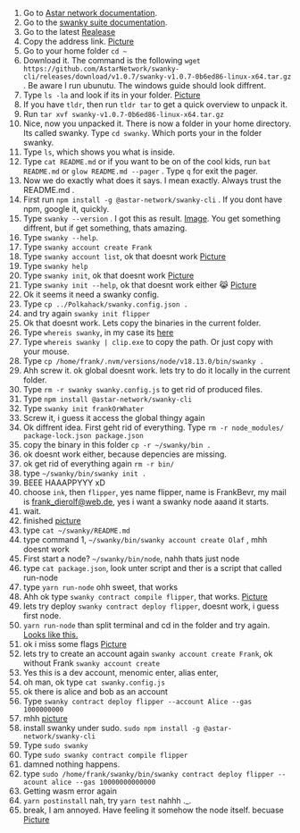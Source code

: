 
1. Go to [Astar network documentation](https://docs.astar.network/).
2. Go to the [swanky suite documentation](https://docs.astar.network/docs/wasm/sc-dev/swanky).
3. Go to the latest [Realease](https://github.com/AstarNetwork/swanky-cli/releases/tag/v1.0.7)
4. Copy the address link. [Picture](https://i.ibb.co/pzksCr8/image.png)
5. Go to your home folder `cd ~`
6. Download it. The command is the following `wget https://github.com/AstarNetwork/swanky-cli/releases/download/v1.0.7/swanky-v1.0.7-0b6ed86-linux-x64.tar.gz` . Be aware I run ubunutu. The windows guide should look diffrent.
7. Type `ls -la` and look if its in your folder. [Picture](https://i.ibb.co/yV9gXpV/image.png)
8. If you have `tldr`, then run `tldr tar` to get a quick overview to unpack it.
9. Run `tar xvf swanky-v1.0.7-0b6ed86-linux-x64.tar.gz`
10. Nice, now you unpacked it. There is now a folder in your home directory. Its called swanky. Type `cd swanky`. Which ports your in the folder swanky.
11. Type `ls`, which shows you what is inside.
12. Type `cat README.md` or if you want to be on of the cool kids, run `bat README.md` or `glow README.md --pager` . Type `q` for exit the pager.
13. Now we do exactly what does it says. I mean exactly. Always trust the README.md .
14. First run `npm install -g @astar-network/swanky-cli` . If you dont have npm, google it, quickly.
15. Type `swanky --version` . I got this as result. [Image](https://i.ibb.co/Zch5xHM/image.png). You get something diffrent, but if get something, thats amazing.
16. Type `swanky --help`.
17. Type `swanky account create Frank`
18. Type `swanky account list`, ok that doesnt work [Picture](https://i.ibb.co/VSRXP5T/image.png)
19. Type `swanky help`
20. Type `swanky init`, ok that doesnt work [Picture](https://i.ibb.co/b2L9VvX/image.png)
21. Type `swanky init --help`, ok that doesnt work either 😹 [Picture](https://i.ibb.co/FJp0VW2/image.png)
22. Ok it seems it need a swanky config.
23. Type `cp ../Polkahack/swanky.config.json .` 
24. and try again `swanky init flipper`
25. Ok that doesnt work. Lets copy the binaries in the current folder.
26. Type `whereis swanky`, in my case its [here](https://i.ibb.co/gVF8D0X/image.png)
27. Type `whereis swanky | clip.exe` to copy the path. Or just copy with your mouse.
28. Type `cp /home/frank/.nvm/versions/node/v18.13.0/bin/swanky .` 
29. Ahh screw it. ok global doesnt work. lets try to do it locally in the current folder.
30. Type `rm -r swanky swanky.config.js` to get rid of produced files.
31. Type `npm install @astar-network/swanky-cli` 
32. Type `swanky init frankOrWhater`
33. Screw it, i guess it access the global thingy again
34. Ok diffrent idea. First geht rid of everything. Type `rm -r node_modules/ package-lock.json package.json`
35. copy the binary in this folder `cp -r ~/swanky/bin .`
36. ok doesnt work either, because depencies are missing.
37. ok get rid of everything again `rm -r bin/`
38. type `~/swanky/bin/swanky init .` 
39. BEEE HAAAPPYYY xD
40. choose `ink`, then `flipper`, yes name flipper, name is FrankBevr, my mail is frank_dierolf@web.de, yes i want a swanky node aaand it starts.
41. wait.
42. finished [picture](https://i.ibb.co/2jYgrFH/image.png)
43. type `cat ~/swanky/README.md`
44. type command 1, `~/swanky/bin/swanky account create Olaf` , mhh doesnt work
45. First start a node? `~/swanky/bin/node`, nahh thats just node
46. type `cat package.json`, look unter script and ther is a script that called run-node
47. type `yarn run-node` ohh sweet, that works
48. Ahh ok type `swanky contract compile flipper`, that works. [Picture](https://i.ibb.co/cwxm149/image.png)
49. lets try deploy `swanky contract deploy flipper`, doesnt work, i guess first node.
50. `yarn run-node` than split terminal and cd in the folder and try again. [Looks like this.](https://i.ibb.co/K6Tvchx/image.png)
51. ok i miss some flags [Picture](https://i.ibb.co/TmPjnw1/image.png)
52. lets try to create an account again `swanky account create Frank`, ok without Frank `swanky account create`
53. Yes this is a dev account, menomic enter, alias enter, 
54. oh man, ok type `cat swanky.config.js`
55. ok there is alice and bob as an account
56. Type `swanky contract deploy flipper --account Alice --gas 1000000000`
57. mhh [picture](https://i.ibb.co/WF6GKKv/image.png)
58. install swanky under sudo. `sudo npm install -g @astar-network/swanky-cli`
59. Type `sudo swanky`
60. Type `sudo swanky contract compile flipper`
61. damned nothing happens.
62. type `sudo /home/frank/swanky/bin/swanky contract deploy flipper --acount alice --gas 10000000000000`
63. Getting wasm error again
64. `yarn postinstall` nah, try `yarn test` nahhh ._.
65. break, I am annoyed. Have feeling it somehow the node itself. becuase [Picture](https://i.ibb.co/vh82HjS/image.png)


